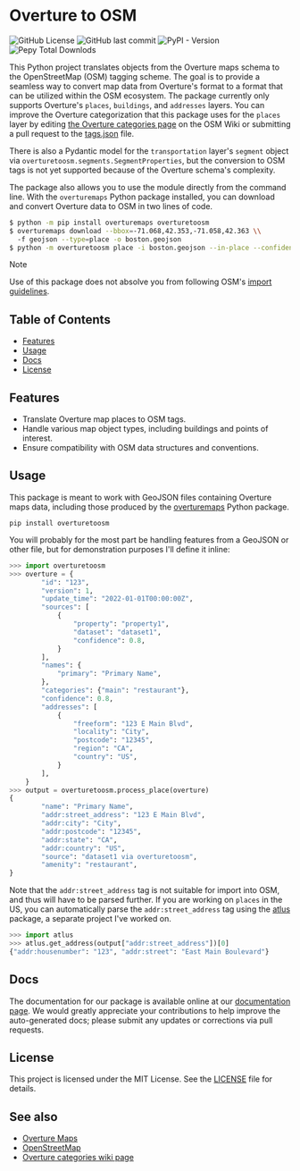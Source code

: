 # Overture to OSM

![GitHub License](https://img.shields.io/github/license/whubsch/overturetoosm)
![GitHub last commit](https://img.shields.io/github/last-commit/whubsch/overturetoosm)
![PyPI - Version](https://img.shields.io/pypi/v/overturetoosm)
![Pepy Total Downlods](https://img.shields.io/pepy/dt/overturetoosm)

This Python project translates objects from the Overture maps schema to the OpenStreetMap (OSM) tagging scheme. The goal is to provide a seamless way to convert map data from Overture's format to a format that can be utilized within the OSM ecosystem. The package currently only supports Overture's `places`, `buildings`, and `addresses` layers. You can improve the Overture categorization that this package uses for the `places` layer by editing [the Overture categories page](https://wiki.openstreetmap.org/wiki/Overture_categories) on the OSM Wiki or submitting a pull request to the [tags.json](https://github.com/whubsch/overturetoosm/blob/main/scripts/tags.json) file.

There is also a Pydantic model for the `transportation` layer's `segment` object via `overturetoosm.segments.SegmentProperties`, but the conversion to OSM tags is not yet supported because of the Overture schema's complexity.

The package also allows you to use the module directly from the command line.
With the `overturemaps` Python package installed, you can download and convert
Overture data to OSM in two lines of code.

```bash
$ python -m pip install overturemaps overturetoosm
$ overturemaps download --bbox=-71.068,42.353,-71.058,42.363 \\
  -f geojson --type=place -o boston.geojson
$ python -m overturetoosm place -i boston.geojson --in-place --confidence 0.9
```

> [!NOTE]
> Use of this package does not absolve you from following OSM's [import guidelines](https://wiki.openstreetmap.org/wiki/Import/Guidelines).

## Table of Contents

- [Features](#features)
- [Usage](#usage)
- [Docs](#docs)
- [License](#license)

## Features

- Translate Overture map places to OSM tags.
- Handle various map object types, including buildings and points of interest.
- Ensure compatibility with OSM data structures and conventions.

## Usage

This package is meant to work with GeoJSON files containing Overture maps data, including those produced by the [overturemaps](https://pypi.org/project/overturemaps/) Python package.

```console
pip install overturetoosm
```

You will probably for the most part be handling features from a GeoJSON or other file, but for demonstration purposes I'll define it inline:

```python
>>> import overturetoosm
>>> overture = {
        "id": "123",
        "version": 1,
        "update_time": "2022-01-01T00:00:00Z",
        "sources": [
            {
                "property": "property1",
                "dataset": "dataset1",
                "confidence": 0.8,
            }
        ],
        "names": {
            "primary": "Primary Name",
        },
        "categories": {"main": "restaurant"},
        "confidence": 0.8,
        "addresses": [
            {
                "freeform": "123 E Main Blvd",
                "locality": "City",
                "postcode": "12345",
                "region": "CA",
                "country": "US",
            }
        ],
    }
>>> output = overturetoosm.process_place(overture)
{
        "name": "Primary Name",
        "addr:street_address": "123 E Main Blvd",
        "addr:city": "City",
        "addr:postcode": "12345",
        "addr:state": "CA",
        "addr:country": "US",
        "source": "dataset1 via overturetoosm",
        "amenity": "restaurant",
}
```

Note that the `addr:street_address` tag is not suitable for import into OSM, and thus will have to be parsed further. If you are working on `places` in the US, you can automatically parse the `addr:street_address` tag using the [atlus](https://pypi.org/project/atlus/) package, a separate project I've worked on.

```python
>>> import atlus
>>> atlus.get_address(output["addr:street_address"])[0]
{"addr:housenumber": "123", "addr:street": "East Main Boulevard"}
```

## Docs

The documentation for our package is available online at our [documentation page](https://whubsch.github.io/overturetoosm/index.html). We would greatly appreciate your contributions to help improve the auto-generated docs; please submit any updates or corrections via pull requests.

## License

This project is licensed under the MIT License. See the [LICENSE](https://github.com/whubsch/overturetoosm/blob/main/LICENSE.txt) file for details.

## See also

- [Overture Maps](https://docs.overturemaps.org/schema/)
- [OpenStreetMap](https://www.openstreetmap.org/)
- [Overture categories wiki page](https://wiki.openstreetmap.org/wiki/Overture_categories)
